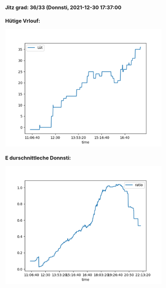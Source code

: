 ### Jitz grad: 36/33 (Donnsti, 2021-12-30 17:37:00

### Hütige Vrlouf:
![Graph](Today.png)

### E durschnittleche Donnsti:
![Graph](Donnsti.png)